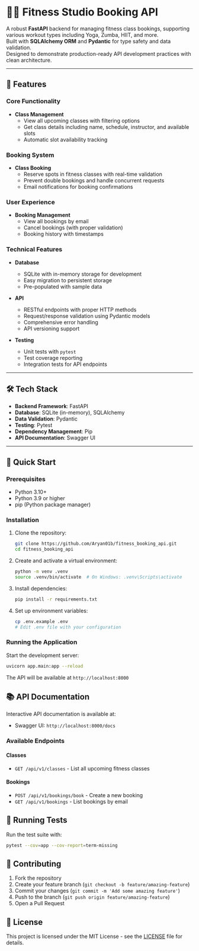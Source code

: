 # 🧘‍♂️ Fitness Studio Booking API

A robust **FastAPI** backend for managing fitness class bookings, supporting various workout types including Yoga, Zumba, HIIT, and more.  
Built with **SQLAlchemy ORM** and **Pydantic** for type safety and data validation.  
Designed to demonstrate production-ready API development practices with clean architecture.

---

## 🚀 Features

### Core Functionality
- **Class Management**
  - View all upcoming classes with filtering options
  - Get class details including name, schedule, instructor, and available slots
  - Automatic slot availability tracking

### Booking System
- **Class Booking**
  - Reserve spots in fitness classes with real-time validation
  - Prevent double bookings and handle concurrent requests
  - Email notifications for booking confirmations

### User Experience
- **Booking Management**
  - View all bookings by email
  - Cancel bookings (with proper validation)
  - Booking history with timestamps

### Technical Features
- **Database**
  - SQLite with in-memory storage for development
  - Easy migration to persistent storage
  - Pre-populated with sample data

- **API**
  - RESTful endpoints with proper HTTP methods
  - Request/response validation using Pydantic models
  - Comprehensive error handling
  - API versioning support

- **Testing**
  - Unit tests with `pytest`
  - Test coverage reporting
  - Integration tests for API endpoints

---

## 🛠 Tech Stack

- **Backend Framework**: FastAPI
- **Database**: SQLite (in-memory), SQLAlchemy
- **Data Validation**: Pydantic
- **Testing**: Pytest
- **Dependency Management**: Pip
- **API Documentation**: Swagger UI

---

## 🚀 Quick Start

### Prerequisites
- Python 3.10+
- Python 3.9 or higher
- pip (Python package manager)

### Installation

1. Clone the repository:
   ```bash
   git clone https://github.com/Aryan01b/fitness_booking_api.git
   cd fitness_booking_api
   ```

2. Create and activate a virtual environment:
   ```bash
   python -m venv .venv
   source .venv/bin/activate  # On Windows: .venv\Scripts\activate
   ```

3. Install dependencies:
   ```bash
   pip install -r requirements.txt
   ```

4. Set up environment variables:
   ```bash
   cp .env.example .env
   # Edit .env file with your configuration
   ```

### Running the Application

Start the development server:
```bash
uvicorn app.main:app --reload
```

The API will be available at `http://localhost:8000`

## 📚 API Documentation

Interactive API documentation is available at:
- Swagger UI: `http://localhost:8000/docs`

### Available Endpoints

#### Classes
- `GET /api/v1/classes` - List all upcoming fitness classes

#### Bookings
- `POST /api/v1/bookings/book` - Create a new booking
- `GET /api/v1/bookings` - List bookings by email

## 🧪 Running Tests

Run the test suite with:
```bash
pytest --cov=app --cov-report=term-missing
```

## 🤝 Contributing

1. Fork the repository
2. Create your feature branch (`git checkout -b feature/amazing-feature`)
3. Commit your changes (`git commit -m 'Add some amazing feature'`)
4. Push to the branch (`git push origin feature/amazing-feature`)
5. Open a Pull Request

## 📝 License

This project is licensed under the MIT License - see the [LICENSE](LICENSE) file for details.